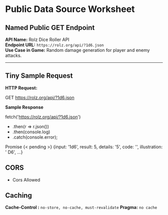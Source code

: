 ﻿#  Public Data Source Worksheet

## Named Public GET Endpoint

**API Name:** Rolz Dice Roller API  
**Endpoint URL:** `https://rolz.org/api/?1d6.json`  
**Use Case in Game:** Random damage generation for player and enemy attacks.

---

##  Tiny Sample Request

**HTTP Request:**

GET https://rolz.org/api/?1d6.json

**Sample Response**


fetch('https://rolz.org/api/?1d6.json')
* .then(r => r.json())
 * .then(console.log)
 * .catch(console.error);

Promise {< pending >}
{input: '1d6', result: 5, details: '5', code: '', illustration: '<span style="color: gray;"></span> <span class="dc_dice_a"></span><span class="dc_dice_d">D6</span>', …}

## CORS
* Cors Allowed 

## Caching
**Cache-Control :** `no-store, no-cache, must-revalidate`
**Pragma:** `no cache`
